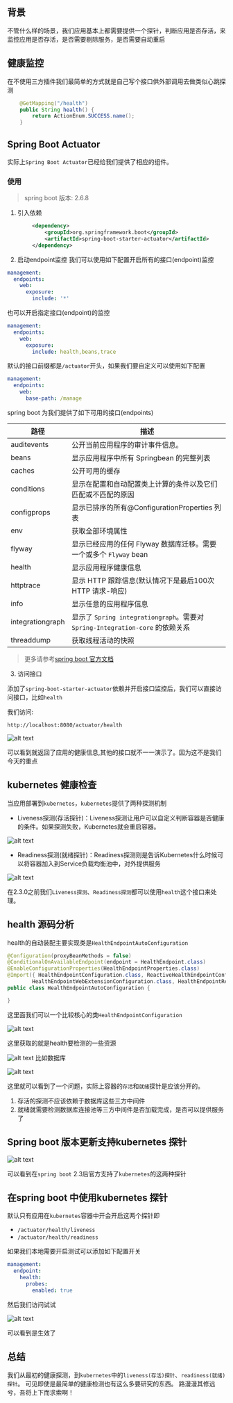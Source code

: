 
## 背景
不管什么样的场景，我们应用基本上都需要提供一个探针，判断应用是否存活，来监控应用是否存活，是否需要剔除服务，是否需要自动重启


## 健康监控

在不使用三方插件我们最简单的方式就是自己写个接口供外部调用去做类似心跳探测
```java
    @GetMapping("/health")
    public String health() {
        return ActionEnum.SUCCESS.name();
    }
```

## Spring Boot Actuator

实际上`Spring Boot Actuator`已经给我们提供了相应的组件。

### 使用

> spring boot 版本: 2.6.8

1. 引入依赖
```xml
        <dependency>
            <groupId>org.springframework.boot</groupId>
            <artifactId>spring-boot-starter-actuator</artifactId>
        </dependency>
```

2. 启动endpoint监控
我们可以使用如下配置开启所有的接口(endpoint)监控
```yaml
management:
  endpoints:
    web:
      exposure:
        include: '*'
```

也可以开启指定接口(endpoint)的监控
```yaml
management:
  endpoints:
    web:
      exposure:
        include: health,beans,trace
```

默认的接口前缀都是`/actuator`开头，如果我们要自定义可以使用如下配置
```yaml
management:
  endpoints:
    web:
      base-path: /manage
```
spring boot 为我们提供了如下可用的接口(endpoints)

|路径| 描述 |
|--|--|
| auditevents |  公开当前应用程序的审计事件信息。|
|  beans|显示应用程序中所有 Springbean 的完整列表 |
|caches  |公开可用的缓存  |
|  conditions| 显示在配置和自动配置类上计算的条件以及它们匹配或不匹配的原因 |
| configprops | 显示已排序的所有@ConfigurationProperties 列表 |
|  env|  获取全部环境属性|
|flyway  | 显示已经应用的任何 Flyway 数据库迁移。需要一个或多个 `Flyway` bean |
|health  | 显示应用程序健康信息 |
| httptrace |  显示 HTTP 跟踪信息(默认情况下是最后100次 HTTP 请求-响应)|
|info  | 显示任意的应用程序信息 |
| integrationgraph | 显示了 `Spring integrationgraph`。需要对 `Spring-Integration-core` 的依赖关系 |
| threaddump | 获取线程活动的快照 |

>更多请参考[spring boot 官方文档](https://docs.spring.io/spring-boot/docs/current/reference/html/actuator.html#actuator.enabling)


3. 访问接口

添加了`spring-boot-starter-actuator`依赖并开启接口监控后，我们可以直接访问接口，比如`health`

我们访问:
```http
http://localhost:8080/actuator/health
```


![alt text](images/acutator-health-postman.png)

可以看到就返回了应用的健康信息,其他的接口就不一一演示了。因为这不是我们今天的重点


## kubernetes 健康检查

当应用部署到`kubernetes`，`kubernetes`提供了两种探测机制
- Liveness探测(存活探针)：Liveness探测让用户可以自定义判断容器是否健康的条件。如果探测失败，Kubernetes就会重启容器。

![alt text](images/deployment-liveness.png)


- Readiness探测(就绪探针)：Readiness探测则是告诉Kubernetes什么时候可以将容器加入到Service负载均衡池中，对外提供服务

![alt text](images/deployment-rediness.png)


在2.3.0之前我们`Liveness探测`、`Readiness探测`都可以使用`health`这个接口来处理。



## health 源码分析

health的自动装配主要实现类是`HealthEndpointAutoConfiguration`
```java
@Configuration(proxyBeanMethods = false)
@ConditionalOnAvailableEndpoint(endpoint = HealthEndpoint.class)
@EnableConfigurationProperties(HealthEndpointProperties.class)
@Import({ HealthEndpointConfiguration.class, ReactiveHealthEndpointConfiguration.class,
		HealthEndpointWebExtensionConfiguration.class, HealthEndpointReactiveWebExtensionConfiguration.class })
public class HealthEndpointAutoConfiguration {

}
```

这里面我们可以一个比较核心的类`HealthEndpointConfiguration`

![alt text](images/boot-HealthEndpointConfiguration.png)

这里获取的就是health要检测的一些资源

![alt text](images/boot-health-imple.png)
比如数据库

![alt text](images/boot-health-jdbc.png)

这里就可以看到了一个问题，实际上容器的`存活`和`就绪`探针是应该分开的。
1. 存活的探测不应该依赖于数据库这些三方中间件
2. 就绪就需要检测数据库连接池等三方中间件是否加载完成，是否可以提供服务了


## Spring boot 版本更新支持kubernetes 探针

![alt text](images/boot-2.3-update.png)

可以看到在`spring boot` 2.3后官方支持了`kubernetes`的这两种探针

## 在spring boot 中使用kubernetes 探针

默认只有应用在`kubernetes`容器中开会开启这两个探针即
- `/actuator/health/liveness`
- `/actuator/health/readiness`

如果我们本地需要开启测试可以添加如下配置开关
```yaml
management:
  endpoint:
    health:
      probes:
        enabled: true
```

然后我们访问试试

![alt text](images/boot-acutator-health-rediness-postman.png)

可以看到是生效了

## 总结
我们从最初的健康探测，到`kubernetes`中的`liveness(存活)探针`、`readiness(就绪)探针`。
可见即使是最简单的健康检测也有这么多要研究的东西。
路漫漫其修远兮，吾将上下而求索啊！